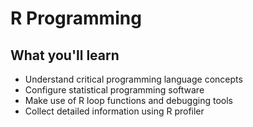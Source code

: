 # R Programming

## What you'll learn

- Understand critical programming language concepts
- Configure statistical programming software
- Make use of R loop functions and debugging tools
- Collect detailed information using R profiler